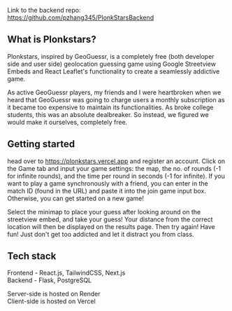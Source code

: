 Link to the backend repo: https://github.com/pzhang345/PlonkStarsBackend

## What is Plonkstars?
Plonkstars, inspired by GeoGuessr, is a completely free (both developer side and user side) geolocation guessing game using Google Streetview Embeds and React Leaflet's functionality to create a seamlessly addictive game.

As active GeoGuessr players, my friends and I were heartbroken when we heard that GeoGuessr was going to charge users a monthly subscription as it became too expensive to maintain its functionalities. As broke college students, this was an absolute dealbreaker. So instead, we figured we would make it ourselves, completely free.

## Getting started
head over to https://plonkstars.vercel.app and register an account. Click on the Game tab and input your game settings: the map, the no. of rounds (-1 for infinite rounds), and the time per round in seconds (-1 for infinite). If you want to play a game synchronously with a friend, you can enter in the match ID (found in the URL) and paste it into the join game input box. Otherwise, you can get started on a new game!

Select the minimap to place your guess after looking around on the streetview embed, and take your guess! Your distance from the correct location will then be displayed on the results page. Then try again! Have fun! Just don't get too addicted and let it distract you from class.

## Tech stack
Frontend - React.js, TailwindCSS, Next.js<br>
Backend - Flask, PostgreSQL

Server-side is hosted on Render<br>
Client-side is hosted on Vercel